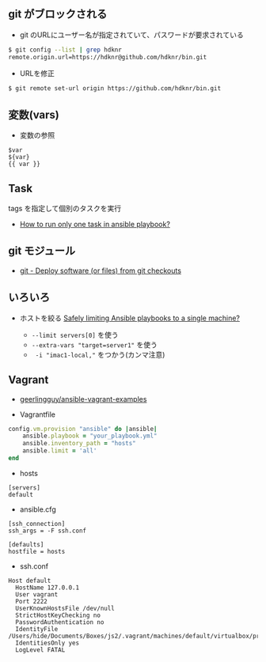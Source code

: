 ## git がブロックされる

- git のURLにユーザー名が指定されていて、パスワードが要求されている

~~~bash
$ git config --list | grep hdknr
remote.origin.url=https://hdknr@github.com/hdknr/bin.git
~~~

- URLを修正

~~~bash
$ git remote set-url origin https://github.com/hdknr/bin.git
~~~

## 変数(vars)

- 変数の参照

~~~
$var
${var}
{{ var }}
~~~

## Task

tags を指定して個別のタスクを実行
- [How to run only one task in ansible playbook?](http://stackoverflow.com/questions/23945201/how-to-run-only-one-task-in-ansible-playbook)


## git モジュール

- [git - Deploy software (or files) from git checkouts](http://docs.ansible.com/git_module.html)


## いろいろ

- ホストを絞る [Safely limiting Ansible playbooks to a single machine?](https://stackoverflow.com/questions/18195142/safely-limiting-ansible-playbooks-to-a-single-machine)

	- `--limit servers[0]` を使う
	- `--extra-vars "target=server1"` を使う
	- ` -i "imac1-local,"` をつかう(カンマ注意)


## Vagrant

- [geerlingguy/ansible-vagrant-examples](https://github.com/geerlingguy/ansible-vagrant-examples)

- Vagrantfile

~~~ruby
config.vm.provision "ansible" do |ansible|
	ansible.playbook = "your_playbook.yml"
	ansible.inventory_path = "hosts"  
	ansible.limit = 'all'
end
~~~

- hosts

~~~
[servers]
default
~~~

- ansible.cfg

~~~
[ssh_connection]
ssh_args = -F ssh.conf

[defaults]
hostfile = hosts
~~~

- ssh.conf

~~~
Host default
  HostName 127.0.0.1
  User vagrant
  Port 2222
  UserKnownHostsFile /dev/null
  StrictHostKeyChecking no
  PasswordAuthentication no
  IdentityFile /Users/hide/Documents/Boxes/js2/.vagrant/machines/default/virtualbox/private_key
  IdentitiesOnly yes
  LogLevel FATAL
~~~

